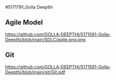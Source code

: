 #5171791_Golla Deepthi

## Agile Model
https://github.com/GOLLA-DEEPTHI/5171591-Golla-Deepthi/blob/main/SDLC/agile.png.png
## Git 
https://github.com/GOLLA-DEEPTHI/5171591-Golla-Deepthi/blob/main/git/Git.pdf
